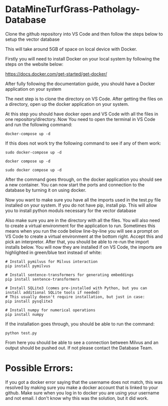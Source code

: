 # DataMineTurfGrass-Patholagy-Database
Clone the github repository into VS Code and then follow the steps below to setup the vector database

This will take around 5GB of space on local device with Docker. 

Firstly you will need to install Docker on your local system by following the steps on the website below:

  https://docs.docker.com/get-started/get-docker/

After fully following the documentation guide, you should have a Docker application on your system

The next step is to clone the directory on VS Code. After getting the files on a directory, open up the docker application on your system. 

At this step you should have docker open and VS Code with all the files in one repository/directory. Now You need to open the terminal in VS Code and run the following command:

    docker-compose up -d

If this does not work try the following command to see if any of them work: 

    sudo docker-compose up -d
    
    docker compose up -d
    
    sudo docker compose up -d

After the command goes through, on the docker application you should see a new container. You can now start the ports and connection to the database by turning it on using docker. 

Now you want to make sure you have all the imports used in the test.py file installed on your system. If you do not have pip, install pip. This will allow you to install python moduls necessary for the vector database

Also make sure you are in the directory with all the files. You will also need to create a virtual environment for the application to run. Sometimes this means when you run the code below line-by-line you will see a prompt on VS Code to create a virtual environment at the bottom right. Accept this and pick an interpretor. After that, you should be able to re-run the import installs below. You will now they are installed if on VS Code, the imports are highlighted in green/blue text instead of white:

    # Install pymilvus for Milvus interaction
    pip install pymilvus

    # Install sentence-transformers for generating embeddings
    pip install sentence-transformers

    # Install SQLite3 (comes pre-installed with Python, but you can install additional SQLite tools if needed)
    # This usually doesn't require installation, but just in case:
    pip install pysqlite3

    # Install numpy for numerical operations
    pip install numpy

If the installation goes through, you should be able to run the command:

    python test.py
    
From here you should be able to see a connection between Milvus and an output should be pushed out. If not please contact the Database Team. 

# Possible Errors:

If you got a docker error saying that the username does not match, this was resolved by making sure you make a docker account that is linked to your github. Make sure when you log in to docker you are using your username and not email. I don't know why this was the solution, but it did work.





